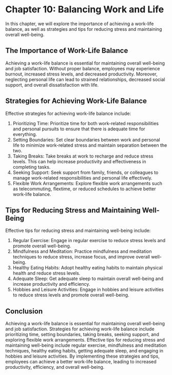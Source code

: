 Chapter 10: Balancing Work and Life
===================================

In this chapter, we will explore the importance of achieving a work-life balance, as well as strategies and tips for reducing stress and maintaining overall well-being.

The Importance of Work-Life Balance
-----------------------------------

Achieving a work-life balance is essential for maintaining overall well-being and job satisfaction. Without proper balance, employees may experience burnout, increased stress levels, and decreased productivity. Moreover, neglecting personal life can lead to strained relationships, decreased social support, and overall dissatisfaction with life.

Strategies for Achieving Work-Life Balance
------------------------------------------

Effective strategies for achieving work-life balance include:

1. Prioritizing Time: Prioritize time for both work-related responsibilities and personal pursuits to ensure that there is adequate time for everything.
2. Setting Boundaries: Set clear boundaries between work and personal life to minimize work-related stress and maintain separation between the two.
3. Taking Breaks: Take breaks at work to recharge and reduce stress levels. This can help increase productivity and effectiveness in completing tasks.
4. Seeking Support: Seek support from family, friends, or colleagues to manage work-related responsibilities and personal life effectively.
5. Flexible Work Arrangements: Explore flexible work arrangements such as telecommuting, flextime, or reduced schedules to achieve better work-life balance.

Tips for Reducing Stress and Maintaining Well-Being
---------------------------------------------------

Effective tips for reducing stress and maintaining well-being include:

1. Regular Exercise: Engage in regular exercise to reduce stress levels and promote overall well-being.
2. Mindfulness and Meditation: Practice mindfulness and meditation techniques to reduce stress, increase focus, and improve overall well-being.
3. Healthy Eating Habits: Adopt healthy eating habits to maintain physical health and reduce stress levels.
4. Adequate Sleep: Get adequate sleep to maintain overall well-being and increase productivity and efficiency.
5. Hobbies and Leisure Activities: Engage in hobbies and leisure activities to reduce stress levels and promote overall well-being.

Conclusion
----------

Achieving a work-life balance is essential for maintaining overall well-being and job satisfaction. Strategies for achieving work-life balance include prioritizing time, setting boundaries, taking breaks, seeking support, and exploring flexible work arrangements. Effective tips for reducing stress and maintaining well-being include regular exercise, mindfulness and meditation techniques, healthy eating habits, getting adequate sleep, and engaging in hobbies and leisure activities. By implementing these strategies and tips, employees can achieve a better work-life balance, leading to increased productivity, efficiency, and overall well-being.
